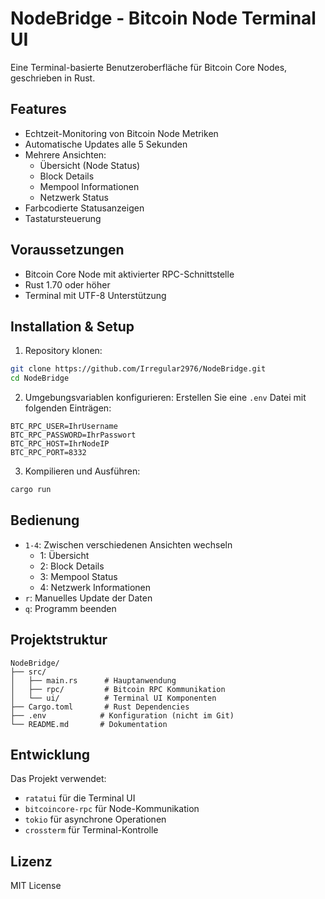 # NodeBridge - Bitcoin Node Terminal UI

Eine Terminal-basierte Benutzeroberfläche für Bitcoin Core Nodes, geschrieben in Rust.

## Features

- Echtzeit-Monitoring von Bitcoin Node Metriken
- Automatische Updates alle 5 Sekunden
- Mehrere Ansichten:
  - Übersicht (Node Status)
  - Block Details
  - Mempool Informationen
  - Netzwerk Status
- Farbcodierte Statusanzeigen
- Tastatursteuerung

## Voraussetzungen

- Bitcoin Core Node mit aktivierter RPC-Schnittstelle
- Rust 1.70 oder höher
- Terminal mit UTF-8 Unterstützung

## Installation & Setup

1. Repository klonen:
```bash
git clone https://github.com/Irregular2976/NodeBridge.git
cd NodeBridge
```

2. Umgebungsvariablen konfigurieren:
Erstellen Sie eine `.env` Datei mit folgenden Einträgen:
```env
BTC_RPC_USER=IhrUsername
BTC_RPC_PASSWORD=IhrPasswort
BTC_RPC_HOST=IhrNodeIP
BTC_RPC_PORT=8332
```

3. Kompilieren und Ausführen:
```bash
cargo run
```

## Bedienung

- `1-4`: Zwischen verschiedenen Ansichten wechseln
  - 1: Übersicht
  - 2: Block Details
  - 3: Mempool Status
  - 4: Netzwerk Informationen
- `r`: Manuelles Update der Daten
- `q`: Programm beenden

## Projektstruktur

```
NodeBridge/
├── src/
│   ├── main.rs      # Hauptanwendung
│   ├── rpc/         # Bitcoin RPC Kommunikation
│   └── ui/          # Terminal UI Komponenten
├── Cargo.toml       # Rust Dependencies
├── .env            # Konfiguration (nicht im Git)
└── README.md       # Dokumentation
```

## Entwicklung

Das Projekt verwendet:
- `ratatui` für die Terminal UI
- `bitcoincore-rpc` für Node-Kommunikation
- `tokio` für asynchrone Operationen
- `crossterm` für Terminal-Kontrolle

## Lizenz

MIT License

